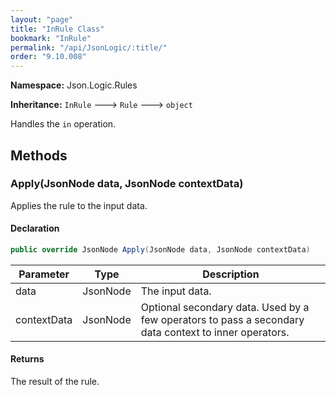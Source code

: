 ```yaml
---
layout: "page"
title: "InRule Class"
bookmark: "InRule"
permalink: "/api/JsonLogic/:title/"
order: "9.10.008"
---
```

**Namespace:** Json.Logic.Rules

**Inheritance:**
`InRule`
 🡒 
`Rule`
 🡒 
`object`

Handles the `in` operation.

## Methods

### Apply(JsonNode data, JsonNode contextData)

Applies the rule to the input data.

#### Declaration

```c#
public override JsonNode Apply(JsonNode data, JsonNode contextData)
```

| Parameter | Type | Description |
|---|---|---|
| data | JsonNode | The input data. |
| contextData | JsonNode | Optional secondary data.  Used by a few operators to pass a secondary<br>    data context to inner operators. |


#### Returns

The result of the rule.

